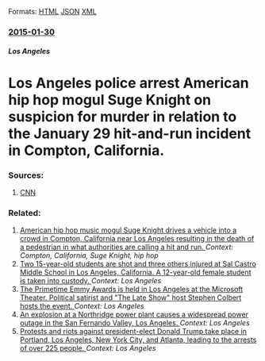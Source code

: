 
Formats: [HTML](/news/2015/01/30/los-angeles-police-arrest-american-hip-hop-mogul-suge-knight-on-suspicion-for-murder-in-relation-to-the-january-29-hit-and-run-incident-in-c.html)  [JSON](/news/2015/01/30/los-angeles-police-arrest-american-hip-hop-mogul-suge-knight-on-suspicion-for-murder-in-relation-to-the-january-29-hit-and-run-incident-in-c.json)  [XML](/news/2015/01/30/los-angeles-police-arrest-american-hip-hop-mogul-suge-knight-on-suspicion-for-murder-in-relation-to-the-january-29-hit-and-run-incident-in-c.xml)  

### [2015-01-30](/news/2015/01/30/index.md)

##### Los Angeles
# Los Angeles police arrest American hip hop mogul Suge Knight on suspicion for murder in relation to the January 29 hit-and-run incident in Compton, California. 




### Sources:

1. [CNN](http://edition.cnn.com/2015/01/29/entertainment/suge-knight-hit-and-run/index.html)

### Related:

1. [American hip hop music mogul Suge Knight drives a vehicle into a crowd in Compton, California near Los Angeles resulting in the death of a pedestrian in what authorities are calling a hit and run. ](/news/2015/01/29/american-hip-hop-music-mogul-suge-knight-drives-a-vehicle-into-a-crowd-in-compton-california-near-los-angeles-resulting-in-the-death-of-a-p.md) _Context: Compton, California, Suge Knight, hip hop_
2. [Two 15-year-old students are shot and three others injured at Sal Castro Middle School in Los Angeles, California. A 12-year-old female student is taken into custody. ](/news/2018/02/1/two-15-year-old-students-are-shot-and-three-others-injured-at-sal-castro-middle-school-in-los-angeles-california-a-12-year-old-female-stud.md) _Context: Los Angeles_
3. [The Primetime Emmy Awards is held in Los Angeles at the Microsoft Theater. Political satirist and "The Late Show" host Stephen Colbert hosts the event. ](/news/2017/09/17/the-primetime-emmy-awards-is-held-in-los-angeles-at-the-microsoft-theater-political-satirist-and-the-late-show-host-stephen-colbert-hosts.md) _Context: Los Angeles_
4. [An explosion at a Northridge power plant causes a widespread power outage in the San Fernando Valley, Los Angeles. ](/news/2017/07/8/an-explosion-at-a-northridge-power-plant-causes-a-widespread-power-outage-in-the-san-fernando-valley-los-angeles.md) _Context: Los Angeles_
5. [Protests and riots against president-elect Donald Trump take place in Portland, Los Angeles, New York City, and Atlanta, leading to the arrests of over 225 people. ](/news/2016/11/11/protests-and-riots-against-president-elect-donald-trump-take-place-in-portland-los-angeles-new-york-city-and-atlanta-leading-to-the-arre.md) _Context: Los Angeles_
